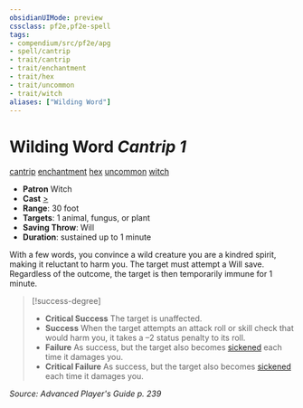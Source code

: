 ```yaml
---
obsidianUIMode: preview
cssclass: pf2e,pf2e-spell
tags:
- compendium/src/pf2e/apg
- spell/cantrip
- trait/cantrip
- trait/enchantment
- trait/hex
- trait/uncommon
- trait/witch
aliases: ["Wilding Word"]
---
```

# Wilding Word *Cantrip 1*   
[cantrip](cantrip.md "Cantrip Spell Trait")  [enchantment](enchantment.md "Enchantment School Trait")  [hex](hex-apg.md "Hex Combat Trait")  [uncommon](uncommon.md "Uncommon Rarity Trait")  [witch](Reference/Rules/Traits/witch-apg.md "Witch Class Trait")  

- **Patron** Witch
- **Cast** [>](chapter-9-playing-the-game.md#Actions "Single Action") 
- **Range**: 30 foot
- **Targets**: 1 animal, fungus, or plant
- **Saving Throw**: Will
- **Duration**: sustained up to 1 minute

With a few words, you convince a wild creature you are a kindred spirit, making it reluctant to harm you. The target must attempt a Will save. Regardless of the outcome, the target is then temporarily immune for 1 minute.

> [!success-degree] 
> - **Critical Success** The target is unaffected.
> - **Success** When the target attempts an attack roll or skill check that would harm you, it takes a –2 status penalty to its roll.
> - **Failure** As success, but the target also becomes [sickened](conditions.md#Sickened) each time it damages you.
> - **Critical Failure** As success, but the target also becomes [sickened](conditions.md#Sickened) each time it damages you.

*Source: Advanced Player's Guide p. 239*